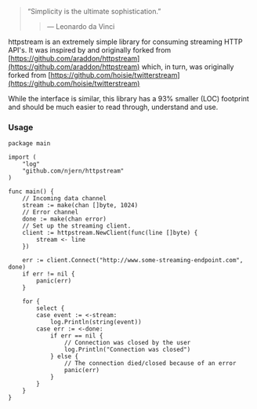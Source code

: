 >“Simplicity is the ultimate sophistication.” 
> >― Leonardo da Vinci


httpstream is an extremely simple library for consuming streaming HTTP API's. It was inspired by and originally forked from [https://github.com/araddon/httpstream](https://github.com/araddon/httpstream) which, in turn, was originally forked from [https://github.com/hoisie/twitterstream](https://github.com/hoisie/twitterstream)

While the interface is similar, this library has a 93% smaller (LOC) footprint and should be much easier to read through, understand and use.

### Usage

    package main

    import (
        "log"
        "github.com/njern/httpstream"
    )
    
    func main() {
        // Incoming data channel
	    stream := make(chan []byte, 1024)
	    // Error channel
	    done := make(chan error)
	    // Set up the streaming client.
	    client := httpstream.NewClient(func(line []byte) {
		    stream <- line
	    })

		err := client.Connect("http://www.some-streaming-endpoint.com", done)
		if err != nil {
			panic(err)
		}

		for {
			select {
			case event := <-stream:
				log.Println(string(event))
			case err := <-done:
				if err == nil {
				    // Connection was closed by the user
				    log.Println("Connection was closed")
				} else {
					// The connection died/closed because of an error
					panic(err)
				}
			}
		}
    }